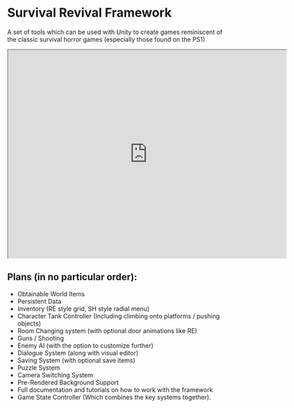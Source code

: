 <h1>Survival Revival Framework</h1>
<p>A set of tools which can be used with Unity to create games reminiscent of the classic survival horror games (especially those found on the PS1)</p>

<iframe src="https://drive.google.com/file/d/1wO-mKDMpYn5xXF-xNqEHu1qD5VFqVS2S/preview" width="640" height="480" allow="autoplay"></iframe>

<h2>Plans (in no particular order):</h2>
<ul>
<li>Obtainable World Items</li>
<li>Persistent Data</li>
<li>Inventory (RE style grid, SH style radial menu)</li>
<li>Character Tank Controller (Including climbing onto platforms / pushing objects)</li>
<li>Room Changing system (with optional door animations like RE)</li>
<li>Guns / Shooting</li>
<li>Enemy AI (with the option to customize further)</li>
<li>Dialogue System (along with visual editor)</li>
<li>Saving System (with optional save items)</li>
<li>Puzzle System</li>
<li>Camera Switching System</li>
<li>Pre-Rendered Background Support</li>
<li>Full documentation and tutorials on how to work with the framework</li>
<li>Game State Controller (Which combines the key systems together).
</ul>
